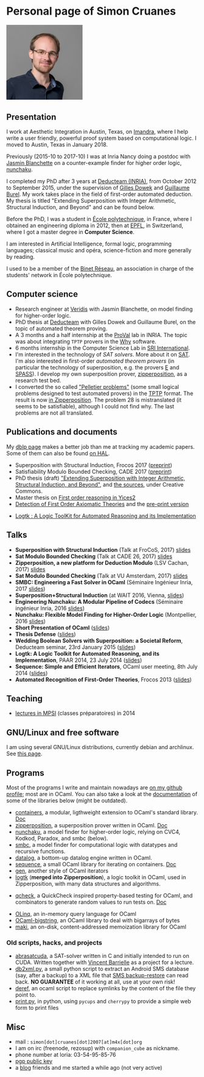 # Personal page of Simon Cruanes
<img width="200" src="assets/mug.jpg" alt="picture of me">

## Presentation

I work at Aesthetic Integration in Austin, Texas, on
[Imandra](https://www.imandra.ai/), where I help
write a user friendly, powerful proof system based
on computational logic. I moved to Austin, Texas in January 2018.

Previously (2015-10 to 2017-10) I was at Inria Nancy doing a postdoc
with [Jasmin Blanchette](http://www4.in.tum.de/~blanchet/)
on a counter-example finder for higher order logic,
[nunchaku](https://github.com/nunchaku-inria/nunchaku/).

I completed my PhD after 3 years at
[Deducteam (INRIA)](http://deducteam.gforge.inria.fr/ "deducteam page"),
from October 2012 to September 2015,
under the supervision of
[Gilles Dowek](https://who.rocq.inria.fr/Gilles.Dowek/) and
[Guillaume Burel](http://www.ensiie.fr/~guillaume.burel/).
My work takes place in the field of first-order automated
deduction.
My thesis is titled
"Extending Superposition with Integer Arithmetic,
 Structural Induction, and Beyond" and can be found below.

Before the PhD, I was a student in
[École polytechnique](http://polytechnique.fr), in France,
where I obtained an engineering diploma in 2012,
then at
[EPFL](http://epfl.ch "EPFL website"), in Switzerland, where I got a master
degree in **Computer Science**.

I am interested in Artificial Intelligence, formal logic, programming
languages; classical music and opéra, science-fiction and more generally
by reading.

I used to be a member of the
[Binet Réseau](http://www.polytechnique.fr/eleves/binets/reseau/Accueil "Binet Réseau"),
an association in charge of the students' network in École polytechnique.

## Computer science

* Research engineer at [Veridis](http://veridis.loria.fr/) with
  Jasmin Blanchette, on model finding for higher-order logic.
* PhD thesis at [Deducteam](http://deducteam.gforge.inria.fr/)
  with Gilles Dowek and Guillaume Burel, on the topic of automated
  theorem proving.
* A 3 months and a half internship at the [ProVal](http://proval.lri.fr/ "laboratoire ProVal") lab in INRIA. The topic was about integrating `TPTP` provers in the [Why](http://why.lri.fr/ "why") software.
* 6 months internship in the Computer Science Lab in [SRI International](http://csl.sri.com "SRI International").
* I'm interested in the technology of _SAT solvers_. More about it on
 [SAT](sat.html "sat"). I'm also interested in first-order _automated theorem
 provers_ (in particular the technology of superposition, e.g.
 the provers [E](http://eprover.org) and [SPASS](http://www.spass-prover.org/)). I develop my own superposition prover, [zipperposition](https://github.com/c-cube/zipperposition/), as a research test bed.
* I converted the so called ["Pelletier problems"](http://www.springerlink.com/content/r10030507w282122/) (some small logical problems designed to test automated provers) in the [TPTP](http://tptp.org) format. The result is now [in Zipperposition](https://github.com/c-cube/zipperposition/tree/master/examples/pelletier_problems). The problem 28 is mistranslated (it seems to be satisfiable), although I could not find why. The last problems are not all translated.

## Publications and documents

My [dblp page](http://dblp.uni-trier.de/pers/hd/c/Cruanes:Simon) makes
a better job than me at tracking my academic papers.
Some of them can also be found [on HAL](https://hal.archives-ouvertes.fr/search/index/q/*/authFullName_s/Simon+Cruanes/).

* Superposition with Structural Induction, Frocos 2017 ([preprint](assets/frocos_17_paper.pdf))
* Satisfiability Modulo Bounded Checking, CADE 2017 ([preprint](assets/cade_17_paper.pdf))
* PhD thesis (draft) ["Extending Superposition with Integer Arithmetic, Structural Induction, and Beyond"](assets/thesis.pdf), and [the sources](assets/thesis.tar.gz), under Creative Commons.
* Master thesis on [First order reasoning in Yices2](assets/master_thesis_cruanes.pdf)
* [Detection of First Order Axiomatic Theories](http://link.springer.com/chapter/10.1007/978-3-642-40885-4_16)
and the [pre-print version](assets/theory_detection_free.pdf)
- [Logtk : A Logic ToolKit for Automated Reasoning and its Implementation](https://hal.inria.fr/hal-01101057/)

## Talks

- **Superposition with Structural Induction** (Talk at FroCoS, 2017) [slides](assets/talks/2017_frocos.pdf)
- **Sat Modulo Bounded Checking** (Talk at CADE 26, 2017) [slides](assets/talks/cade_2017.pdf)
- **Zipperposition, a new platform for Deduction Modulo** (LSV Cachan, 2017) [slides](assets/talks/2017_lsv_zipper.pdf)
- **Sat Modulo Bounded Checking** (Talk at VU Amsterdam, 2017) [slides](assets/talks/amsterdam_2017.pdf)
- **SMBC: Engineering a Fast Solver in OCaml** (Séminaire Ingénieur Inria, 2017 [slides](assets/talks/slides_seminaire_inge_2017.pdf))
- **Superposition+Structural Induction** (at WAIT 2016, Vienna, [slides](assets/talks/talk_induction_vienna_2016.pdf))
- **Engineering Nunchaku: A Modular Pipeline of Codecs** (Séminaire ingénieur Inria, 2016 [slides](assets/talks/talk_inge_inria_2016.pdf))
- **Nunchaku: Flexible Model Finding for Higher-Order Logic** (Montpellier, 2016 [slides](assets/talks/nunchaku_montpellier_2016.pdf))
- **Short Presentation of OCaml** ([slides](assets/talks/slides_presentation_ocaml.pdf))
- **Thesis Defense** ([slides](assets/talks/slides_thesis.pdf))
- **Wedding Boolean Solvers with Superposition: a Societal  Reform**,
    Deducteam seminar, 23rd January 2015 ([slides](assets/talks/slides_avatar.pdf))
- **Logtk: A Logic Toolkit for Automated Reasoning, and its Implementation**, PAAR 2014, 23 July 2014 ([slides](assets/talks/paar_2014_logtk.pdf))
- **Sequence: Simple and Efficient Iterators**, OCaml user meeting, 8th July 2014 ([slides](assets/talks/sequence.pdf))
- **Automated Recognition of First-Order Theories**, Frocos 2013 ([slides](assets/talks/frocos_2013.pdf))

## Teaching

- [lectures in MPSI](assets/mpsi2014.tar.gz) (classes préparatoires) in 2014

## GNU/Linux and free software

I am using several GNU/Linux distributions, currently debian and archlinux.
See [this page](linux.html "linux").

## Programs

Most of the programs I write and maintain nowadays
are [on my github profile](https://github.com/c-cube/);
most are in OCaml.
You can also take a look at the [documentation](software/)
of some of the libraries below (might be outdated).

* [containers](https://github.com/c-cube/ocaml-containers), a modular, ligthweight
    extension to OCaml's standard library.
    [Doc](https://c-cube.github.io/ocaml-containers/)
* [zipperposition](https://github.com/c-cube/zipperposition), a
  superposition prover written in OCaml. [Doc](http://c-cube.github.io/zipperposition/)
* [nunchaku](https://github.com/nunchaku-inria/nunchaku/), a model finder
  for higher-order logic, relying on CVC4, Kodkod, Paradox, and smbc (below).
* [smbc](https://github.com/c-cube/smbc/), a model finder for computational logic with datatypes and recursive functions.
* [datalog](https://github.com/c-cube/datalog), a bottom-up datalog engine
  written in OCaml.
* [sequence](https://github.com/c-cube/sequence), a small OCaml library for
    iterating on containers. [Doc](http://c-cube.github.io/sequence/)
* [gen](https://github.com/c-cube/gen), another style of OCaml iterators
* [logtk](https://github.com/c-cube/logtk) (**merged into Zipperposition**), a logic toolkit in OCaml, used in
  Zipperposition, with many data structures and algorithms.
- [qcheck](https://github.com/c-cube/qcheck),
  a QuickCheck inspired property-based testing for OCaml, and combinators to
  generate random values to run tests on. [Doc](http://c-cube.github.io/qcheck/)
* [OLinq](https://github.com/c-cube/olinq/), an in-memory query language for OCaml
* [OCaml-bigstring](http://c-cube.github.io/ocaml-bigstring/),
  an OCaml library to deal with bigarrays of bytes
* [maki](http://c-cube.github.io/maki/),
  an on-disk, content-addressed memoization library for OCaml

### Old scripts, hacks, and projects

* [abrasatcuda](https://github.com/c-cube/abrasatcuda "abrasatcuda"),
  a SAT-solver written in C and initially intended
  to run on CUDA. Written together with
  [Vincent Barrielle](https://github.com/vbarrielle)  as a project for a lecture.
* [db2xml.py](assets/db2xml.py), a small python script to extract an Android
  SMS database (say, after a backup) to a XML file that
  [SMS backup-restore](http://android.riteshsahu.com/apps/sms-backup-restore)
  can read back. **NO GUARANTEE** of it working at all, use at your own risk!
* [deref](assets/deref.ml), an ocaml script to replace symlinks by the content
  of the file they point to.
* [print.py](assets/print.py), in python, using `pycups` and `cherrypy` to provide a simple web form to print files

## Misc

* mail : `simon[dot]cruanes[dot]2007[at]m4x[dot]org`
* I am on irc (freenode, rezosup) with `companion_cube` as nickname.
* phone number at loria: 03-54-95-85-76
* [pgp public key](assets/simon.asc "pgp public key")
* a [blog](http://cedeela.fr) friends and me started a while ago (not very active)

